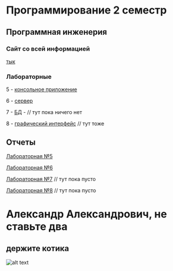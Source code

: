 # Программирование 2 семестр
## Программная инженерия
### Сайт со всей информацией
[тык](https://se.ifmo.ru/courses/programming)


### Лабораторные 
5 - [консольное приложение](https://github.com/oaoaooa/prog_term2/tree/main/lab5)

6 - [сервер](https://github.com/oaoaooa/prog_term2/tree/main/lab6)

7 - [БД]() - // тут пока ничего нет

8 - [графический интерфейс]() // тут тоже

## Отчеты

[Лабораторная №5](https://docs.google.com/document/d/1GQW0KQhiWMrRIaTlvodXwS7PwKttyUIO1cdCIH__0S8/edit?usp=sharing)

[Лабораторная №6](https://docs.google.com/document/d/1OX-k9fKvlXHXWq3P_5pNSgXn88qwS7mx4885MgKosqU/edit?usp=sharing)

[Лабораторная №7]() // тут пока пусто

[Лабораторная №8]() // тут пока пусто



# Александр Александрович, не ставьте два
## держите котика
![alt text](cats/IMG_7493.JPG)
